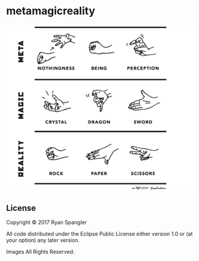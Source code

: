 # metamagicreality

![METAMAGICREALITY](https://github.com/prismofeverything/metamagicreality/blob/master/resources/public/img/metamagicreality.png)

## License

Copyright © 2017 Ryan Spangler

All code distributed under the Eclipse Public License either version 1.0 or (at
your option) any later version.

Images All Rights Reserved.
